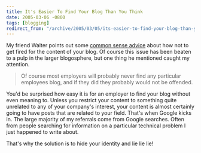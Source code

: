 ```yaml
---
title: It's Easier To Find Your Blog Than You Think
date: 2005-03-06 -0800
tags: [blogging]
redirect_from: "/archive/2005/03/05/its-easier-to-find-your-blog-than-you-think.aspx/"
---
```


My friend Walter points out some [common sense
advice](http://spaces.msn.com/members/waltimate/Blog/cns!1pCvw_V_FwCgTXneX4GXlXLw!147.entry)
about how not to get fired for the content of your blog. Of course this
issue has been beaten to a pulp in the larger blogosphere, but one thing
he mentioned caught my attention.

> Of course most employers will probably never find any particular
> employees blog, and if they did they probably would not be offended.

You'd be surprised how easy it is for an employer to find your blog
without even meaning to. Unless you restrict your content to something
quite unrelated to any of your company's interest, your content is
almost certainly going to have posts that are related to your field.
That's when Google kicks in. The large majority of my referrals come
from Google searches. Often from people searching for information on a
particular technical problem I just happened to write about.

That's why the solution is to hide your identity and lie lie lie!

